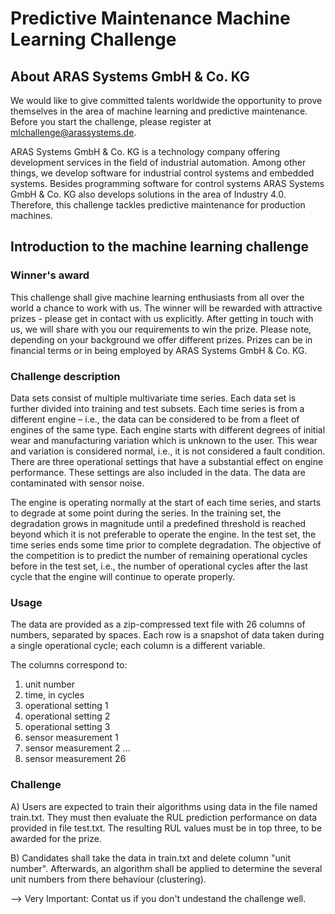 # Predictive Maintenance Machine Learning Challenge

## About ARAS Systems GmbH & Co. KG

We would like to give committed talents worldwide the opportunity to prove themselves in the area of machine learning and predictive maintenance. Before you start the challenge, please register at mlchallenge@arassystems.de.

ARAS Systems GmbH & Co. KG is a technology company offering development services in the field of industrial automation. Among other things, we develop software for industrial control systems and embedded systems. Besides programming software for control systems ARAS Systems GmbH & Co. KG also develops solutions in the area of Industry 4.0. Therefore, this challenge tackles predictive maintenance for production machines. 

## Introduction to the machine learning challenge

### Winner's award
This challenge shall give machine learning enthusiasts from all over the world a chance to work with us. The winner will be rewarded with attractive prizes - please get in contact with us explicitly. After getting in touch with us, we will share with you our requirements to win the prize. Please note, depending on your background we offer different prizes. Prizes can be in financial terms or in being employed by ARAS Systems GmbH & Co. KG. 

### Challenge description
Data sets consist of multiple multivariate time series. Each data set is further divided into training and test subsets. Each time series is from a different engine – i.e., the data can be considered to be from a fleet of engines of  the  same  type.  Each  engine  starts  with  different  degrees  of  initial  wear  and  manufacturing variation  which  is  unknown  to  the  user.  This  wear  and  variation  is  considered  normal,  i.e.,  it  is  not considered a fault condition. There are three operational settings that have a substantial effect on engine performance. These settings are also included in the data. The data are contaminated with sensor noise. 

The  engine  is  operating  normally  at  the  start  of  each  time  series,  and  starts  to  degrade  at  some  point during the series. In the training set, the degradation grows in magnitude until a predefined threshold is reached beyond which it is not preferable to operate the engine. In the test set, the time series ends some time  prior  to  complete  degradation.  The  objective  of  the  competition  is  to  predict  the  number  of remaining operational cycles before in the test set, i.e., the number of operational cycles after the last cycle that the engine will continue to operate properly. 

### Usage
The data are provided as a zip-compressed text file with 26 columns of numbers, separated by spaces. Each row is a snapshot of data taken during a single operational cycle; each column is a different variable. 

The columns correspond to: 
1)  unit number 
2)  time, in cycles 
3)  operational setting 1 
4)  operational setting 2 
5)  operational setting 3 
6)  sensor measurement  1 
7)  sensor measurement  2 
... 
26)  sensor measurement  26 

### Challenge
A) Users are expected to train their algorithms using data in the file named train.txt. They must then evaluate  the  RUL  prediction  performance  on  data  provided  in  file  test.txt.  The resulting RUL values must be in top three, to be awarded for the prize. 

B) Candidates shall take the data in train.txt and delete column "unit number". Afterwards, an algorithm shall be applied to determine the several unit numbers from there behaviour (clustering).

--> Very Important: Contat us if you don't undestand the challenge well. 
